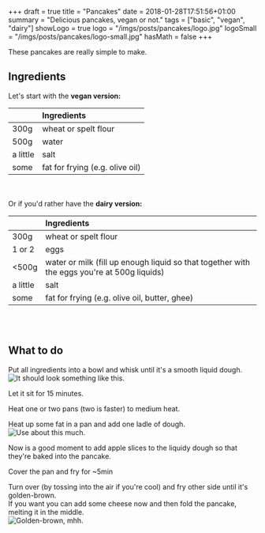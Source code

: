 +++
draft = true
title = "Pancakes"
date = 2018-01-28T17:51:56+01:00
summary = "Delicious pancakes, vegan or not."
tags = ["basic", "vegan", "dairy"]
showLogo = true
logo = "/imgs/posts/pancakes/logo.jpg"
logoSmall = "/imgs/posts/pancakes/logo-small.jpg"
hasMath = false
+++

These pancakes are really simple to make.

Ingredients
---

Let's start with the **vegan version:**


|  | Ingredients |
| ------------- |:-------------|
| 300g          | wheat or spelt flour |
| 500g          | water      |
| a little | salt      |
| some | fat for frying (e.g. olive oil) |

<br></br>
Or if you'd rather have the **dairy version:**

|  | Ingredients |
| ------------- |:-------------|
| 300g          | wheat or spelt flour |
| 1 or 2 | eggs |
| <500g | water or milk (fill up enough liquid so that together with the eggs you're at 500g liquids) |
| a little | salt      |
| some | fat for frying (e.g. olive oil, butter, ghee) |

<br></br>

What to do
---


Put all ingredients into a bowl and whisk until it's a smooth liquid dough. ![It should look something like this.](/imgs/posts/pancakes/liquid.jpg)

 Let it sit for 15 minutes.

Heat one or two pans (two is faster) to medium heat.

Heat up some fat in a pan and add one ladle of dough. ![Use about this much.](/imgs/posts/pancakes/in-pan.jpg)

Now is a good moment to add apple slices to the liquidy dough so that they're baked into the pancake.

Cover the pan and fry for ~5min

Turn over (by tossing into the air if you're cool) and fry other side until it's golden-brown.   
If you want you can add some cheese now and then fold the pancake, melting it in the middle.   
![Golden-brown, mhh.](/imgs/posts/pancakes/golden-brown.jpg)
